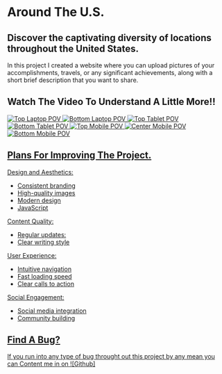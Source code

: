 # Around The U.S.

## Discover the captivating diversity of locations throughout the United States.

In this project I created a website where you can upload pictures of your accomplishments, travels, or any significant
achievements, along with a short brief description that you want to share.

## Watch The Video To Understand A Little More!!

<a href="h">

![Top Laptop POV](Laptoppov.png)
![Bottom Laptop POV](Laptoppovb.png)
![Top Tablet POV](tabletpov.png)
![Bottom Tablet POV](tabletpovb.png)
![Top Mobile POV](Mobilepov.png)
![Center Mobile POV](Mobilepovc.png)
![Bottom Mobile POV](mobilepovb.png)

## Plans For Improving The Project.

Design and Aesthetics:

- Consistent branding
- High-quality images
- Modern design
- JavaScript

Content Quality:

- Regular updates:
- Clear writing style

User Experience:

- Intuitive navigation
- Fast loading speed
- Clear calls to action

Social Engagement:

- Social media integration
- Community building

## Find A Bug?

If you run into any type of bug throught out this project by any mean you can Content me in on ![Github] <a href="https://github.com/Carlitos-878/se_project_aroundtheus" >
